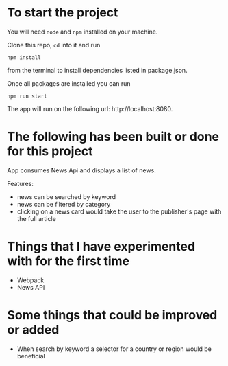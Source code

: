 # To start the project
You will need `node` and `npm` installed on your machine.

Clone this repo, `cd` into it and run

`npm install`

from the terminal to install dependencies listed in package.json.

Once all packages are installed you can run

`npm run start`

The app will run on the following url: http://localhost:8080.

# The following has been built or done for this project

App consumes News Api and displays a list of news.

Features:
  - news can be searched by keyword
  - news can be filtered by category
  - clicking on a news card would take the user to the publisher's page
    with the full article


# Things that I have experimented with for the first time
  - Webpack
  - News API

# Some things that could be improved or added
  - When search by keyword a selector for a country or region would be beneficial
